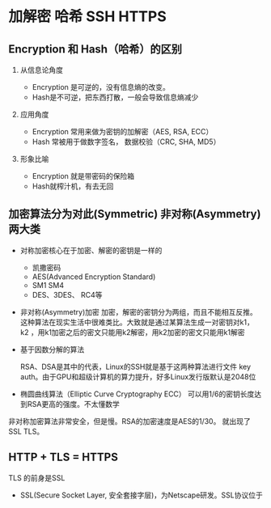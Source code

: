 # 加解密  哈希   SSH    HTTPS
## Encryption 和 Hash（哈希）的区别
1. 从信息论角度

    -  Encryption 是可逆的，没有信息熵的改变。
    -  Hash是不可逆，把东西打散，一般会导致信息熵减少


2. 应用角度

   - Encryption 常用来做为密钥的加解密（AES, RSA, ECC）
   - Hash 常被用于做数字签名， 数据校验（CRC, SHA, MD5）


3. 形象比喻
   - Encryption 就是带密码的保险箱
   - Hash就榨汁机，有去无回

## 加密算法分为对此(Symmetric)  非对称(Asymmetry)两大类
  + 对称加密核心在于加密、解密的密钥是一样的

     - 凯撒密码
     - AES(Advanced Encryption Standard)
     - SM1 SM4
     - DES、3DES、 RC4等

  + 非对称(Asymmetry)加密
  加密，解密的密钥分为两组，而且不能相互反推。这种算法在现实生活中很难类比。大致就是通过某算法生成一对密钥对k1， k2 ，用k1加密之后的密文只能用k2解密，用k2加密的密文只能用k1解密
   - 基于因数分解的算法

     RSA、DSA是其中的代表，Linux的SSH就是基于这两种算法进行文件 key auth。由于GPU和超级计算机的算力提升，好多Linux发行版默认是2048位

  - 椭圆曲线算法（Elliptic Curve Cryptography  ECC）
     可以用1/6的密钥长度达到RSA更高的强度。不太懂数学

  非对称加密算法非常安全，但是慢。RSA的加密速度是AES的1/30。 就出现了SSL TLS。

  ## HTTP + TLS = HTTPS
  TLS 的前身是SSL
   - SSL(Secure Socket Layer, 安全套接字层)，为Netscape研发。SSL协议位于
